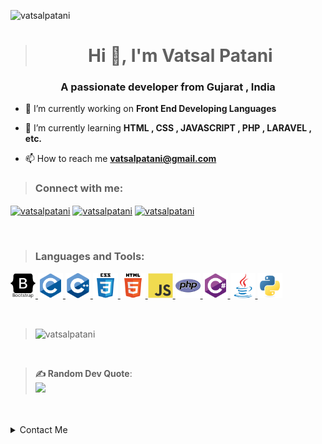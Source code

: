 <p align="left"> <img src="https://komarev.com/ghpvc/?username=vatsalpatani&label=Profile%20views&color=0e75b6&style=flat" alt="vatsalpatani" /> </p>


> <h1 align="center">Hi 👋, I'm Vatsal Patani</h1> 
<h3 align="center">A passionate developer from Gujarat , India</h3>

- 🔭 I’m currently working on **Front End Developing Languages**

- 🌱 I’m currently learning **HTML , CSS , JAVASCRIPT , PHP , LARAVEL , etc.**

- 📫 How to reach me **vatsalpatani@gmail.com**

> <h3 align="left">Connect with me:</h3>
<p align="left">
<a href="https://twitter.com/vatsalpatani" target="blank"><img align="center" src="https://raw.githubusercontent.com/rahuldkjain/github-profile-readme-generator/master/src/images/icons/Social/twitter.svg" alt="vatsalpatani" height="30" width="40" /></a>
<a href="https://www.facebook.com/vatsalpatani/" target="blank"><img align="center" src="https://raw.githubusercontent.com/rahuldkjain/github-profile-readme-generator/master/src/images/icons/Social/facebook.svg" alt="vatsalpatani" height="30" width="40" /></a>
<a href="https://www.instagram.com/vatsalpatani/" target="blank"><img align="center" src="https://raw.githubusercontent.com/rahuldkjain/github-profile-readme-generator/master/src/images/icons/Social/instagram.svg" alt="vatsalpatani" height="30" width="40" /></a>
</p>
<br>

> <h3 align="left">Languages and Tools:</h3>
<p align="left"> 
<a href="https://getbootstrap.com" target="_blank" rel="noreferrer"> 
<img src="https://raw.githubusercontent.com/devicons/devicon/master/icons/bootstrap/bootstrap-plain-wordmark.svg" alt="bootstrap" width="40" height="40"/> 
</a> 
<a href="https://www.cprogramming.com/" target="_blank" rel="noreferrer"> 
<img src="https://raw.githubusercontent.com/devicons/devicon/master/icons/c/c-original.svg" alt="c" width="40" height="40"/> </a> 
<a href="https://www.w3schools.com/cpp/" target="_blank" rel="noreferrer"> 
<img src="https://raw.githubusercontent.com/devicons/devicon/master/icons/cplusplus/cplusplus-original.svg" alt="cplusplus" width="40" height="40"/> </a> 
<a href="https://www.w3schools.com/css/" target="_blank" rel="noreferrer"> 
<img src="https://raw.githubusercontent.com/devicons/devicon/master/icons/css3/css3-original-wordmark.svg" alt="css3" width="40" height="40"/> </a> 
<a href="https://www.w3.org/html/" target="_blank" rel="noreferrer"> 
<img src="https://raw.githubusercontent.com/devicons/devicon/master/icons/html5/html5-original-wordmark.svg" alt="html5" width="40" height="40"/> </a> 
<a href="https://developer.mozilla.org/en-US/docs/Web/JavaScript" target="_blank" rel="noreferrer"> 
<img src="https://raw.githubusercontent.com/devicons/devicon/master/icons/javascript/javascript-original.svg" alt="javascript" width="40" height="40"/> </a> 
<a href="https://www.php.net" target="_blank" rel="noreferrer"> 
<img src="https://raw.githubusercontent.com/devicons/devicon/master/icons/php/php-original.svg" alt="php" width="40" height="40"/> </a> 
<a href="https://www.w3schools.com/cs/" target="_blank" rel="noreferrer"> 
<img src="https://raw.githubusercontent.com/devicons/devicon/master/icons/csharp/csharp-original.svg" alt="csharp" width="40" height="40"/> </a> 
<a href="https://www.java.com" target="_blank" rel="noreferrer"> 
<img src="https://raw.githubusercontent.com/devicons/devicon/master/icons/java/java-original.svg" alt="java" width="40" height="40"/> </a> 
<a href="https://www.python.org" target="_blank" rel="noreferrer"> 
<img src="https://raw.githubusercontent.com/devicons/devicon/master/icons/python/python-original.svg" alt="python" width="40" height="40"/> </a> 
</p>
<br>

> <p><img align="center" src="https://github-readme-stats.vercel.app/api/top-langs?username=vatsalpatani&show_icons=true&locale=en&layout=compact" alt="vatsalpatani" /></p>
<br>


> **✍️ Random Dev Quote**:<br>
![](https://quotes-github-readme.vercel.app/api?type=horizontal&theme=dark)
<br>
<br>

<details>
<summary>Contact Me</summary>
<ul>
<li> 
<details>
<summary>Github</summary>
© https://github.com/vatsalpatani
</details></li>
<li>  
<details>
<summary>Twitter</summary>
© https://twitter.com/vatsalpatani
</details></li>
<li>  
<details>
<summary>Facebook</summary>
© https://www.facebook.com/vatsalpatani
</details></li>
<li>
<details>
<summary>Instagram</summary>
© https://www.instagram.com/vatsalpatani
</details></li>
 <li>
<details>
<summary>Linkedin</summary>
© https://www.linkedin.com/in/vatsal-patani/
</details></li>
<li> 
<details>
<summary>Telegram</summary>
© https://t.me/vatsalpatani
</details></li></ul>

